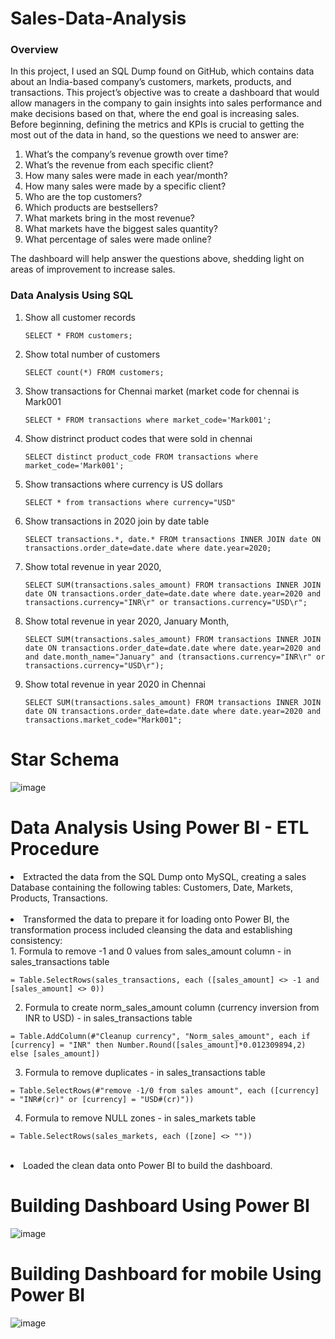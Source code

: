 # Sales-Data-Analysis
### Overview
In this project, I used an SQL Dump found on GitHub, which contains data about an India-based company’s customers, markets, products, and transactions.
This project’s objective was to create a dashboard that would allow managers in the company to gain insights into sales performance and make decisions based on that, where the end goal is increasing sales.<br>
Before beginning, defining the metrics and KPIs is crucial to getting the most out of the data in hand, so the questions we need to answer are:
1. 	What’s the company’s revenue growth over time?
2. 	What’s the revenue from each specific client?
3. 	How many sales were made in each year/month?
4. 	How many sales were made by a specific client?
5. 	Who are the top customers?
6. 	Which products are bestsellers?
7. 	What markets bring in the most revenue?
8. 	What markets have the biggest sales quantity?
9. 	What percentage of sales were made online?

The dashboard will help answer the questions above, shedding light on areas of improvement to increase sales.


### Data Analysis Using SQL

1. Show all customer records

    `SELECT * FROM customers;`

1. Show total number of customers

    `SELECT count(*) FROM customers;`

1. Show transactions for Chennai market (market code for chennai is Mark001

    `SELECT * FROM transactions where market_code='Mark001';`

1. Show distrinct product codes that were sold in chennai

    `SELECT distinct product_code FROM transactions where market_code='Mark001';`

1. Show transactions where currency is US dollars

    `SELECT * from transactions where currency="USD"`

1. Show transactions in 2020 join by date table

    `SELECT transactions.*, date.* FROM transactions INNER JOIN date ON transactions.order_date=date.date where date.year=2020;`

1. Show total revenue in year 2020,

    `SELECT SUM(transactions.sales_amount) FROM transactions INNER JOIN date ON transactions.order_date=date.date where date.year=2020 and transactions.currency="INR\r" or transactions.currency="USD\r";`
	
1. Show total revenue in year 2020, January Month,

    `SELECT SUM(transactions.sales_amount) FROM transactions INNER JOIN date ON transactions.order_date=date.date where date.year=2020 and and date.month_name="January" and (transactions.currency="INR\r" or transactions.currency="USD\r");`

1. Show total revenue in year 2020 in Chennai

    `SELECT SUM(transactions.sales_amount) FROM transactions INNER JOIN date ON transactions.order_date=date.date where date.year=2020
and transactions.market_code="Mark001";`


Star Schema
============================
![image](https://user-images.githubusercontent.com/92683172/192153405-22568e52-0b57-40c6-a5d4-8c673a97d7d3.png)


Data Analysis Using Power BI - ETL Procedure
============================

<li> 	Extracted the data from the SQL Dump onto MySQL, creating a sales Database containing the following tables: Customers, Date, Markets, Products, Transactions.<br><br>
<li>	Transformed the data to prepare it for loading onto Power BI, the transformation process included cleansing the data and establishing consistency:<br>	 	
1. Formula to remove -1 and 0 values from sales_amount column - in sales_transactions table

`= Table.SelectRows(sales_transactions, each ([sales_amount] <> -1 and [sales_amount] <> 0))`

2. Formula to create norm_sales_amount column (currency inversion from INR to USD) - in sales_transactions table

`= Table.AddColumn(#"Cleanup currency", "Norm_sales_amount", each if [currency] = "INR" then Number.Round([sales_amount]*0.012309894,2) else [sales_amount])`

3. Formula to remove duplicates - in sales_transactions table

`= Table.SelectRows(#"remove -1/0 from sales amount", each ([currency] = "INR#(cr)" or [currency] = "USD#(cr)"))`

4. Formula to remove NULL zones - in sales_markets table

`= Table.SelectRows(sales_markets, each ([zone] <> ""))`
<br><br>
<li> 	Loaded the clean data onto Power BI to build the dashboard.


Building Dashboard Using Power BI
============================
![image](https://user-images.githubusercontent.com/92683172/192154640-752ed89a-e6ab-4fe0-969b-682dc1658376.png)
	
	
Building Dashboard for mobile Using Power BI
============================
![image](https://user-images.githubusercontent.com/92683172/192154780-1ace6fb4-377e-41d9-85ac-eae577a7a7b9.png)
